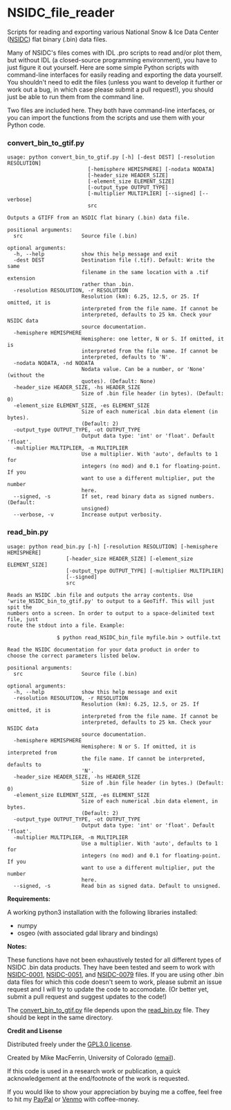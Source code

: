 # NSIDC_file_reader
Scripts for reading and exporting various National Snow &amp; Ice Data Center ([NSIDC](https://nsidc.org/)) flat binary (.bin) data files.

Many of NSIDC's files comes with IDL .pro scripts to read and/or plot them, but without IDL (a closed-source programming environment), you have to just figure it out yourself. Here are some simple Python scripts with command-line interfaces for easily reading and exporting the data yourself. You shouldn't need to edit the files (unless you want to develop it further or work out a bug, in which case please submit a pull request!), you should just be able to run them from the command line.

Two files are included here. They both have command-line interfaces, or you can import the functions from the scripts and use them with your Python code.

### convert_bin_to_gtif.py
    usage: python convert_bin_to_gtif.py [-h] [-dest DEST] [-resolution RESOLUTION]
                              [-hemisphere HEMISPHERE] [-nodata NODATA]
                              [-header_size HEADER_SIZE]
                              [-element_size ELEMENT_SIZE]
                              [-output_type OUTPUT_TYPE]
                              [-multiplier MULTIPLIER] [--signed] [--verbose]
                              src
    
    Outputs a GTIFF from an NSDIC flat binary (.bin) data file.

    positional arguments:
      src                   Source file (.bin)
    
    optional arguments:
      -h, --help            show this help message and exit
      -dest DEST            Destination file (.tif). Default: Write the same
                            filename in the same location with a .tif extension
                            rather than .bin.
      -resolution RESOLUTION, -r RESOLUTION
                            Resolution (km): 6.25, 12.5, or 25. If omitted, it is
                            interpreted from the file name. If cannot be
                            interpreted, defaults to 25 km. Check your NSIDC data
                            source documentation.
      -hemisphere HEMISPHERE
                            Hemisphere: one letter, N or S. If omitted, it is
                            interpreted from the file name. If cannot be
                            interpreted, defaults to 'N'.
      -nodata NODATA, -nd NODATA
                            Nodata value. Can be a number, or 'None' (without the
                            quotes). (Default: None)
      -header_size HEADER_SIZE, -hs HEADER_SIZE
                            Size of .bin file header (in bytes). (Default: 0)
      -element_size ELEMENT_SIZE, -es ELEMENT_SIZE
                            Size of each numerical .bin data element (in bytes).
                            (Default: 2)
      -output_type OUTPUT_TYPE, -ot OUTPUT_TYPE
                            Output data type: 'int' or 'float'. Default 'float'.
      -multiplier MULTIPLIER, -m MULTIPLIER
                            Use a multiplier. With 'auto', defaults to 1 for
                            integers (no mod) and 0.1 for floating-point. If you
                            want to use a different multiplier, put the number
                            here.
      --signed, -s          If set, read binary data as signed numbers. (Default:
                            unsigned)
      --verbose, -v         Increase output verbosity.


### read_bin.py
    usage: python read_bin.py [-h] [-resolution RESOLUTION] [-hemisphere HEMISPHERE]
                       [-header_size HEADER_SIZE] [-element_size ELEMENT_SIZE]
                       [-output_type OUTPUT_TYPE] [-multiplier MULTIPLIER]
                       [--signed]
                       src
    
    Reads an NSIDC .bin file and outputs the array contents. Use
    'write_NSIDC_bin_to_gtif.py' to output to a GeoTiff. This will just spit the
    numbers onto a screen. In order to output to a space-delimited text file, just
    route the stdout into a file. Example:

                    $ python read_NSIDC_bin_file myfile.bin > outfile.txt

    Read the NSIDC documentation for your data product in order to
    choose the correct parameters listed below.
    
    positional arguments:
      src                   Source file (.bin)
    
    optional arguments:
      -h, --help            show this help message and exit
      -resolution RESOLUTION, -r RESOLUTION
                            Resolution (km): 6.25, 12.5, or 25. If omitted, it is
                            interpreted from the file name. If cannot be
                            interpreted, defaults to 25 km. Check your NSIDC data
                            source documentation.
      -hemisphere HEMISPHERE
                            Hemisphere: N or S. If omitted, it is interpreted from
                            the file name. If cannot be interpreted, defaults to
                            'N'.
      -header_size HEADER_SIZE, -hs HEADER_SIZE
                            Size of .bin file header (in bytes.) (Default: 0)
      -element_size ELEMENT_SIZE, -es ELEMENT_SIZE
                            Size of each numerical .bin data element, in bytes.
                            (Default: 2)
      -output_type OUTPUT_TYPE, -ot OUTPUT_TYPE
                            Output data type: 'int' or 'float'. Default 'float'.
      -multiplier MULTIPLIER, -m MULTIPLIER
                            Use a multiplier. With 'auto', defaults to 1 for
                            integers (no mod) and 0.1 for floating-point. If you
                            want to use a different multiplier, put the number
                            here.
      --signed, -s          Read bin as signed data. Default to unsigned.


**Requirements:**

A working python3 installation with the following libraries installed:

  * numpy
  * osgeo (with associated gdal library and bindings)

**Notes:**

These functions have not been exhaustively tested for all different types of NSIDC .bin data products. They have been tested and seem to work with [NSIDC-0001](https://nsidc.org/data/NSIDC-0001/), [NSIDC-0051](https://nsidc.org/data/nsidc-0051), and [NSIDC-0079](https://nsidc.org/data/nsidc-0079) files. If you are using other .bin data files for which this code doesn't seem to work, please submit an issue request and I will try to update the code to accomodate. (Or better yet, submit a pull request and suggest updates to the code!)

The [convert_bin_to_gtif.py](#convert_bin_to_gtifpy) file depends upon the [read_bin.py](#read_binpy) file. They should be kept in the same directory.

**Credit and Lisense**

Distributed freely under the [GPL3.0 license](https://www.gnu.org/licenses/gpl-3.0.en.html).

Created by Mike MacFerrin, University of Colorado ([email](mailto:michael.macferrin@colorado.edu)).

If this code is used in a research work or publication, a quick acknowledgement at the end/footnote of the work is requested.

If you would like to show your appreciation by buying me a coffee, feel free to hit my [PayPal](https://paypal.me/MikeMacFerrin) or [Venmo](www.venmo.com/Mike-MacFerrin) with coffee-money.